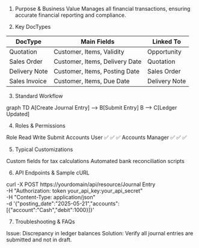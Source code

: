 1. Purpose & Business Value
Manages all financial transactions, ensuring accurate financial reporting and compliance.

2. Key DocTypes

| DocType       | Main Fields                    | Linked To     |
| ------------- | ------------------------------ | ------------- |
| Quotation     | Customer, Items, Validity      | Opportunity   |
| Sales Order   | Customer, Items, Delivery Date | Quotation     |
| Delivery Note | Customer, Items, Posting Date  | Sales Order   |
| Sales Invoice | Customer, Items, Due Date      | Delivery Note |


3. Standard Workflow

graph TD
A[Create Journal Entry] --> B[Submit Entry]
B --> C[Ledger Updated]

4. Roles & Permissions

Role	        Read	    Write	    Submit
Accounts User	 ✅	        ✅	        ✅
Accounts Manager ✅	        ✅	        ✅

5. Typical Customizations

Custom fields for tax calculations
Automated bank reconciliation scripts

6. API Endpoints & Sample cURL

curl -X POST https://yourdomain/api/resource/Journal Entry \
-H "Authorization: token your_api_key:your_api_secret" \
-H "Content-Type: application/json" \
-d '{"posting_date":"2025-05-21","accounts":[{"account":"Cash","debit":1000}]}'

7. Troubleshooting & FAQs

Issue: Discrepancy in ledger balances
Solution: Verify all journal entries are submitted and not in draft.